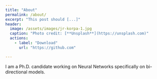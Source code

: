 ```yaml
---
title: "About"
permalink: /about/
excerpt: "This post should [...]"
header:
  image: /assets/images/jr-korpa-1.jpg
  caption: "Photo credit: [**Unsplash**](https://unsplash.com)"
  actions:
    - label: "Download"
      url: "https://github.com"

---
```


I am a Ph.D. candidate working on Neural Networks specifically on bi-directional models.
